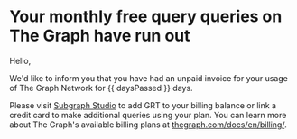 # Your monthly free query queries on The Graph have run out

Hello,

We'd like to inform you that you have had an unpaid invoice for your usage of The Graph Network for {{ daysPassed }} days.

Please visit <a href="https://thegraph.com/studio/billing/?show=Deposit">Subgraph Studio</a> to add GRT to your billing balance or link a credit card to make additional queries using your plan. You can learn more about The Graph's available billing plans at [thegraph.com/docs/en/billing/](https://thegraph.com/docs/en/billing/).

<subscriptions-footer />
